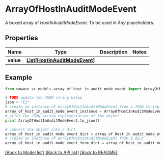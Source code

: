 # ArrayOfHostInAuditModeEvent

A boxed array of *HostInAuditModeEvent*. To be used in *Any* placeholders. 

## Properties
Name | Type | Description | Notes
------------ | ------------- | ------------- | -------------
**value** | [**List[HostInAuditModeEvent]**](HostInAuditModeEvent.md) |  | 

## Example

```python
from vmware_vi.models.array_of_host_in_audit_mode_event import ArrayOfHostInAuditModeEvent

# TODO update the JSON string below
json = "{}"
# create an instance of ArrayOfHostInAuditModeEvent from a JSON string
array_of_host_in_audit_mode_event_instance = ArrayOfHostInAuditModeEvent.from_json(json)
# print the JSON string representation of the object
print ArrayOfHostInAuditModeEvent.to_json()

# convert the object into a dict
array_of_host_in_audit_mode_event_dict = array_of_host_in_audit_mode_event_instance.to_dict()
# create an instance of ArrayOfHostInAuditModeEvent from a dict
array_of_host_in_audit_mode_event_form_dict = array_of_host_in_audit_mode_event.from_dict(array_of_host_in_audit_mode_event_dict)
```
[[Back to Model list]](../README.md#documentation-for-models) [[Back to API list]](../README.md#documentation-for-api-endpoints) [[Back to README]](../README.md)


